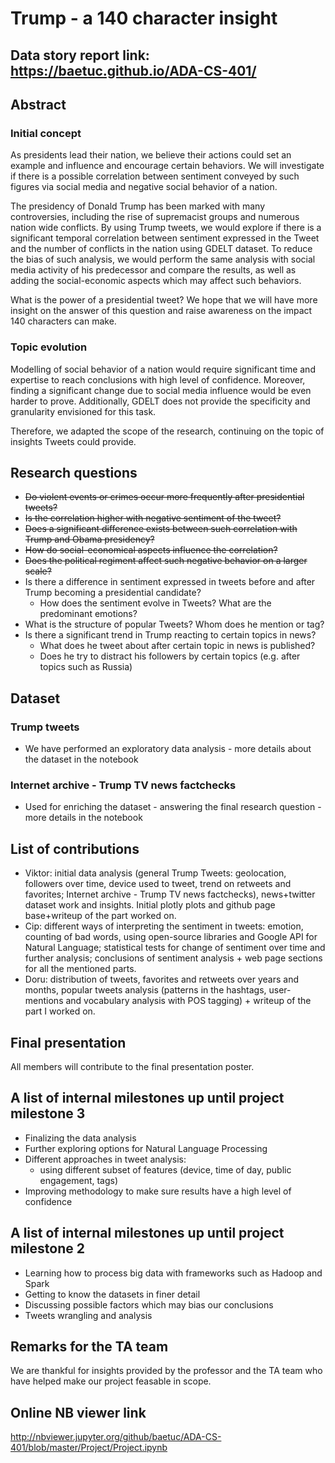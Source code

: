 # Trump - a 140 character insight

## Data story report link: https://baetuc.github.io/ADA-CS-401/

## Abstract

### Initial concept
As presidents lead their nation, we believe their actions could set an example and influence and encourage certain behaviors. We will investigate if there is a possible correlation between sentiment conveyed by such figures via social media and negative social behavior of a nation.

The presidency of Donald Trump has been marked with many controversies, including the rise of supremacist groups and numerous nation wide conflicts. By using Trump tweets, we would explore if there is a significant temporal correlation between sentiment expressed in the Tweet and the number of conflicts in the nation using GDELT dataset. To reduce the bias of such analysis, we would perform the same analysis with social media activity of his predecessor and compare the results, as well as adding the social-economic aspects which may affect such behaviors.

What is the power of a presidential tweet? We hope that we will have more insight on the answer of this question and raise awareness on the impact 140 characters can make.

### Topic evolution
Modelling of social behavior of a nation would require significant time and expertise to reach conclusions with high level of confidence. Moreover, finding a significant change due to social media influence would be even harder to prove. Additionally, GDELT does not provide the specificity and granularity envisioned for this task.

Therefore, we adapted the scope of the research, continuing on the topic of insights Tweets could provide.

## Research questions
* ~~Do violent events or crimes occur more frequently after presidential tweets?~~
* ~~Is the correlation higher with negative sentiment of the tweet?~~
* ~~Does a significant difference exists between such correlation with Trump and Obama presidency?~~
* ~~How do social-economical aspects influence the correlation?~~
* ~~Does the political regiment affect such negative behavior on a larger scale?~~
* Is there a difference in sentiment expressed in tweets before and after Trump becoming a presidential candidate?
    * How does the sentiment evolve in Tweets? What are the predominant emotions?
* What is the structure of popular Tweets? Whom does he mention or tag?
* Is there a significant trend in Trump reacting to certain topics in news?
    * What does he tweet about after certain topic in news is published?
    * Does he try to distract his followers by certain topics (e.g. after topics such as Russia)

## Dataset

### Trump tweets
* We have performed an exploratory data analysis - more details about the dataset in the notebook
### Internet archive - Trump TV news factchecks
* Used for enriching the dataset - answering the final research question - more details in the notebook

## List of contributions
* Viktor: initial data analysis (general Trump Tweets: geolocation, followers over time, device used to tweet, trend on retweets and favorites; Internet archive - Trump TV news factchecks), news+twitter dataset work and insights. Initial plotly plots and github page base+writeup of the part worked on.
* Cip: different ways of interpreting the sentiment in tweets: emotion, counting of bad words, using open-source libraries and Google API for Natural Language; statistical tests for change of sentiment over time and further analysis; conclusions of sentiment analysis + web page sections for all the mentioned parts.
* Doru: distribution of tweets, favorites and retweets over years and months, popular tweets analysis (patterns in the hashtags, user-mentions and vocabulary analysis with POS tagging) + writeup of the part I worked on.

## Final presentation
 All members will contribute to the final presentation poster.

## A list of internal milestones up until project milestone 3
* Finalizing the data analysis
* Further exploring options for Natural Language Processing
* Different approaches in tweet analysis:
    * using different subset of features (device, time of day, public engagement, tags)
* Improving methodology to make sure results have a high level of confidence

## A list of internal milestones up until project milestone 2
* Learning how to process big data with frameworks such as Hadoop and Spark
* Getting to know the datasets in finer detail
* Discussing possible factors which may bias our conclusions
* Tweets wrangling and analysis

## Remarks for the TA team
We are thankful for insights provided by the professor and the TA team who have helped make our project feasable in scope.

## Online NB viewer link
http://nbviewer.jupyter.org/github/baetuc/ADA-CS-401/blob/master/Project/Project.ipynb
